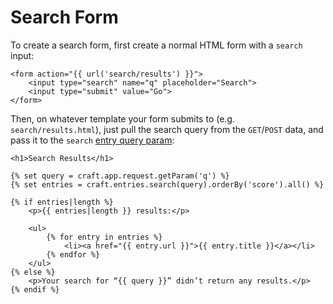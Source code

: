 # Search Form

To create a search form, first create a normal HTML form with a `search` input:

```twig
<form action="{{ url('search/results') }}">
    <input type="search" name="q" placeholder="Search">
    <input type="submit" value="Go">
</form>
```

Then, on whatever template your form submits to (e.g. `search/results.html`), just pull the search query from the `GET`/`POST` data, and pass it to the `search` [entry query param](../../element-query-params/entry-query-params.md):

```twig
<h1>Search Results</h1>

{% set query = craft.app.request.getParam('q') %}
{% set entries = craft.entries.search(query).orderBy('score').all() %}

{% if entries|length %}
    <p>{{ entries|length }} results:</p>

    <ul>
        {% for entry in entries %}
            <li><a href="{{ entry.url }}">{{ entry.title }}</a></li>
        {% endfor %}
    </ul>
{% else %}
    <p>Your search for “{{ query }}” didn’t return any results.</p>
{% endif %}
```
